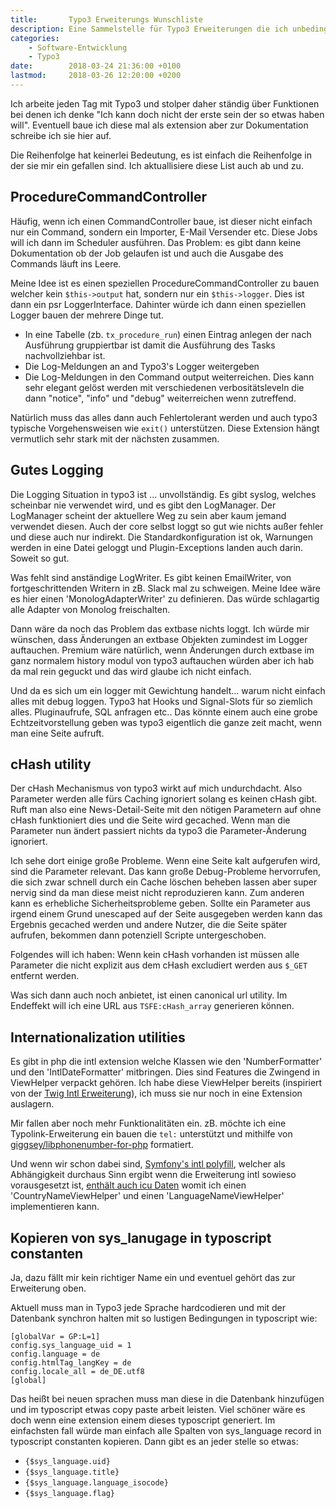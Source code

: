 ```yaml
---
title:       Typo3 Erweiterungs Wunschliste
description: Eine Sammelstelle für Typo3 Erweiterungen die ich unbedingt haben will und irgendwann vielleicht auch baue.
categories:
    - Software-Entwicklung
    - Typo3
date:        2018-03-24 21:36:00 +0100
lastmod:     2018-03-26 12:20:00 +0200
---
```


Ich arbeite jeden Tag mit Typo3 und stolper daher ständig über Funktionen bei denen ich denke "Ich kann doch nicht der erste sein der so etwas haben will". Eventuell baue ich diese mal als extension aber zur Dokumentation schreibe ich sie hier auf.

Die Reihenfolge hat keinerlei Bedeutung, es ist einfach die Reihenfolge in der sie mir ein gefallen sind. Ich aktuallisiere diese List auch ab und zu.

## ProcedureCommandController

Häufig, wenn ich einen CommandController baue, ist dieser nicht einfach nur ein Command, sondern ein Importer, E-Mail Versender etc.
Diese Jobs will ich dann im Scheduler ausführen. Das Problem: es gibt dann keine Dokumentation ob der Job gelaufen ist und auch die Ausgabe des Commands läuft ins Leere.

Meine Idee ist es einen speziellen ProcedureCommandController zu bauen welcher kein `$this->output` hat, sondern nur ein `$this->logger`.
Dies ist dann ein psr LoggerInterface. Dahinter würde ich dann einen speziellen Logger bauen der mehrere Dinge tut.

- In eine Tabelle (zb. `tx_procedure_run`) einen Eintrag anlegen der nach Ausführung gruppiertbar ist damit die Ausführung des Tasks nachvollziehbar ist.
- Die Log-Meldungen an and Typo3's Logger weitergeben
- Die Log-Meldungen in den Command output weiterreichen. Dies kann sehr elegant gelöst werden mit verschiedenen verbositätsleveln die dann "notice", "info" und "debug" weiterreichen wenn zutreffend.

Natürlich muss das alles dann auch Fehlertolerant werden und auch typo3 typische Vorgehensweisen wie `exit()` unterstützen.
Diese Extension hängt vermutlich sehr stark mit der nächsten zusammen.

## Gutes Logging

Die Logging Situation in typo3 ist ... unvollständig. Es gibt syslog, welches scheinbar nie verwendet wird, und es gibt den LogManager. Der LogManager scheint der aktuellere Weg zu sein aber kaum jemand verwendet diesen. Auch der core selbst loggt so gut wie nichts außer fehler und diese auch nur indirekt. Die Standardkonfiguration ist ok, Warnungen werden in eine Datei geloggt und Plugin-Exceptions landen auch darin. Soweit so gut.

Was fehlt sind anständige LogWriter. Es gibt keinen EmailWriter, von fortgeschrittenden Writern in zB. Slack mal zu schweigen.
Meine Idee wäre es hier einen 'MonologAdapterWriter' zu definieren. Das würde schlagartig alle Adapter von Monolog freischalten.

Dann wäre da noch das Problem das extbase nichts loggt. Ich würde mir wünschen, dass Änderungen an extbase Objekten zumindest im Logger auftauchen. Premium wäre natürlich, wenn Änderungen durch extbase im ganz normalem history modul von typo3 auftauchen würden aber ich hab da mal rein geguckt und das wird glaube ich nicht einfach.

Und da es sich um ein logger mit Gewichtung handelt... warum nicht einfach alles mit debug loggen. Typo3 hat Hooks und Signal-Slots für so ziemlich alles. Pluginaufrufe, SQL anfragen etc.. Das könnte einem auch eine grobe Echtzeitvorstellung geben was typo3 eigentlich die ganze zeit macht, wenn man eine Seite aufruft.

## cHash utility

Der cHash Mechanismus von typo3 wirkt auf mich undurchdacht. Also Parameter werden alle fürs Caching ignoriert solang es keinen cHash gibt. Ruft man also eine News-Detail-Seite mit den nötigen Parametern auf ohne cHash funktioniert dies und die Seite wird gecached. Wenn man die Parameter nun ändert passiert nichts da typo3 die Parameter-Änderung ignoriert.

Ich sehe dort einige große Probleme. Wenn eine Seite kalt aufgerufen wird, sind die Parameter relevant. Das kann große Debug-Probleme hervorrufen, die sich zwar schnell durch ein Cache löschen beheben lassen aber super nervig sind da man diese meist nicht reproduzieren kann. Zum anderen kann es erhebliche Sicherheitsprobleme geben. Sollte ein Parameter aus irgend einem Grund unescaped auf der Seite ausgegeben werden kann das Ergebnis gecached werden und andere Nutzer, die die Seite später aufrufen, bekommen dann potenziell Scripte untergeschoben.

Folgendes will ich haben: Wenn kein cHash vorhanden ist müssen alle Parameter die nicht explizit aus dem cHash excludiert werden aus `$_GET` entfernt werden.

Was sich dann auch noch anbietet, ist einen canonical url utility. Im Endeffekt will ich eine URL aus `TSFE:cHash_array` generieren können.

## Internationalization utilities

Es gibt in php die intl extension welche Klassen wie den 'NumberFormatter' und den 'IntlDateFormatter' mitbringen. Dies sind Features die Zwingend in ViewHelper verpackt gehören. Ich habe diese ViewHelper bereits (inspiriert von der [Twig Intl Erweiterung]), ich muss sie nur noch in eine Extension auslagern.

Mir fallen aber noch mehr Funktionalitäten ein. zB. möchte ich eine Typolink-Erweiterung ein bauen die `tel:` unterstützt und mithilfe von [giggsey/libphonenumber-for-php] formatiert.

Und wenn wir schon dabei sind, [Symfony's intl polyfill], welcher als Abhängigkeit durchaus Sinn ergibt wenn die Erweiterung intl sowieso vorausgesetzt ist, [enthält auch icu Daten] womit ich einen 'CountryNameViewHelper' und einen 'LanguageNameViewHelper' implementieren kann.

## Kopieren von sys_lanugage in typoscript constanten

Ja, dazu fällt mir kein richtiger Name ein und eventuel gehört das zur Erweiterung oben.

Aktuell muss man in Typo3 jede Sprache hardcodieren und mit der Datenbank synchron halten mit so lustigen Bedingungen in typoscript wie:
```
[globalVar = GP:L=1]
config.sys_language_uid = 1 
config.language = de
config.htmlTag_langKey = de
config.locale_all = de_DE.utf8
[global]
``` 

Das heißt bei neuen sprachen muss man diese in die Datenbank hinzufügen und im typoscript etwas copy paste arbeit leisten.
Viel schöner wäre es doch wenn eine extension einem dieses typoscript generiert. Im einfachsten fall würde man einfach alle Spalten von sys_language record in typoscript constanten kopieren. Dann gibt es an jeder stelle so etwas:
- `{$sys_language.uid}`
- `{$sys_language.title}` 
- `{$sys_language.language_isocode}` 
- `{$sys_language.flag}` 

[Twig Intl Erweiterung]: http://twig-extensions.readthedocs.io/en/latest/intl.html
[giggsey/libphonenumber-for-php]: https://packagist.org/packages/giggsey/libphonenumber-for-php
[Symfony's intl polyfill]: https://packagist.org/packages/symfony/intl
[enthält auch icu Daten]: https://symfony.com/doc/current/components/intl.html#accessing-icu-data